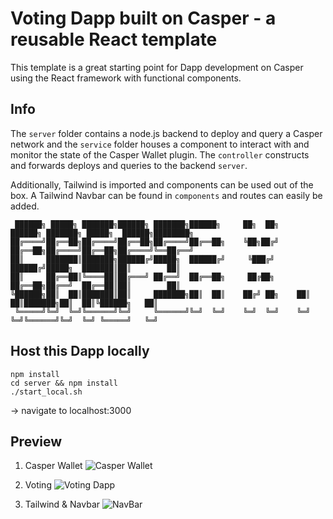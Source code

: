 # Voting Dapp built on Casper - a reusable React template
This template is a great starting point for Dapp development on Casper using the React framework with functional components.

## Info
The `server` folder contains a node.js backend to deploy and query a Casper network and the `service` folder houses a component to interact with and monitor the state of the Casper Wallet plugin. The `controller` constructs and forwards deploys and queries to the backend `server`.

Additionally, Tailwind is imported and components can be used out of the box. A Tailwind Navbar can be found in `components` and routes can easily be added.

```
 ██████╗ █████╗ ███████╗██████╗ ███████╗██████╗     ██╗  ██╗    ██████╗ ███████╗ █████╗  ██████╗████████╗ 
██╔════╝██╔══██╗██╔════╝██╔══██╗██╔════╝██╔══██╗    ╚██╗██╔╝    ██╔══██╗██╔════╝██╔══██╗██╔════╝╚══██╔══╝   
██║     ███████║███████╗██████╔╝█████╗  ██████╔╝     ╚███╔╝     ██████╔╝█████╗  ███████║██║        ██║ 
██║     ██╔══██║╚════██║██╔═══╝ ██╔══╝  ██╔══██╗     ██╔██╗     ██╔══██╗██╔══╝  ██╔══██║██║        ██║  
╚██████╗██║  ██║███████║██║     ███████╗██║  ██║    ██╔╝ ██╗    ██║  ██║███████╗██║  ██║╚██████╗   ██║
 ╚═════╝╚═╝  ╚═╝╚══════╝╚═╝     ╚══════╝╚═╝  ╚═╝    ╚═╝  ╚═╝    ╚═╝  ╚═╝╚══════╝╚═╝  ╚═╝ ╚═════╝   ╚═╝
```

## Host this Dapp locally
```
npm install 
cd server && npm install
./start_local.sh
```

-> navigate to localhost:3000

## Preview
1. Casper Wallet
![Casper Wallet](https://github.com/jonas089/casper-voting-dapp-and-template/blob/master/github-resources/desktop-full-1.png)

2. Voting
![Voting Dapp](https://github.com/jonas089/casper-voting-dapp-and-template/blob/master/github-resources/desktop-full-2.png)

3. Tailwind & Navbar
![NavBar](https://github.com/jonas089/casper-voting-dapp-and-template/blob/master/github-resources/desktop-sm.png)


